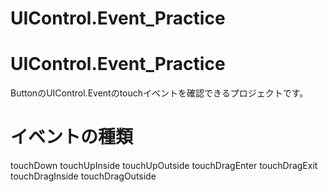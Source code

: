 # UIControl.Event_Practice
# UIControl.Event_Practice
ButtonのUIControl.Eventのtouchイベントを確認できるプロジェクトです。

# イベントの種類
touchDown
touchUpInside
touchUpOutside
touchDragEnter
touchDragExit
touchDragInside
touchDragOutside
